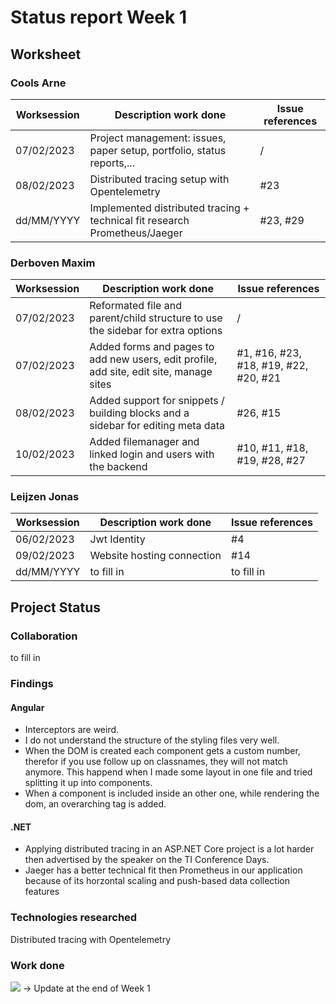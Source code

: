 # Status report Week 1
## Worksheet 
### Cools Arne
| Worksession | Description work done | Issue references |
|---|---|---|
| 07/02/2023 | Project management: issues, paper setup, portfolio, status reports,... | / |
| 08/02/2023 | Distributed tracing setup with Opentelemetry | #23 |
| dd/MM/YYYY | Implemented distributed tracing + technical fit research Prometheus/Jaeger | #23, #29 |
### Derboven Maxim
| Worksession | Description work done | Issue references |
|---|---|---|
| 07/02/2023 | Reformated file and parent/child structure to use the sidebar for extra options | / |
| 07/02/2023 | Added forms and pages to add new users, edit profile, add site, edit site, manage sites  | #1, #16, #23, #18, #19, #22, #20, #21 |
| 08/02/2023 | Added support for snippets / building blocks and a sidebar for editing meta data | #26, #15 |
| 10/02/2023 | Added filemanager and linked login and users with the backend | #10, #11, #18, #19, #28, #27 |
### Leijzen Jonas
| Worksession | Description work done | Issue references |
|---|---|---|
| 06/02/2023 | Jwt Identity | #4 |
| 09/02/2023 | Website hosting connection | #14 |
| dd/MM/YYYY | to fill in | to fill in |
## Project Status
### Collaboration
to fill in
### Findings
#### Angular
* Interceptors are weird.
* I do not understand the structure of the styling files very well.
* When the DOM is created each component gets a custom number, therefor if you use follow up on classnames, they will not match anymore. This happend when I made some layout in one file and tried splitting it up into components.
* When a component is included inside an other one, while rendering the dom, an overarching tag is added.
#### .NET
* Applying distributed tracing in an ASP.NET Core project is a lot harder then advertised by the speaker on the TI Conference Days.
* Jaeger has a better technical fit then Prometheus in our application because of its horzontal scaling and push-based data collection features
### Technologies researched
Distributed tracing with Opentelemetry
### Work done
![](https://geps.dev/progress/21) -> Update at the end of Week 1
